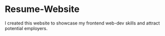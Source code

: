 # Resume-Website

I created this website to showcase my frontend web-dev skills and attract potential employers.
